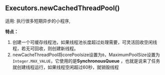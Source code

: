## Executors.newCachedThreadPool()

适用:  执行很多短期异步的小程序, 

**特点：**

1. 创建一个可缓存线程池，如果线程池长度超过处理需要，可灵活回收空闲线程，若无可回收，则创建新线程。
2. newCacheThreadPool将corePoolsize设置为`0`，MaximumPoolSize设置为`Integer.MAX_VALUE`，它使用的是**SynchronousQueue** ，也就是说来了任务就创建线程运行，如果线程空闲超过60秒，就销毁线程







